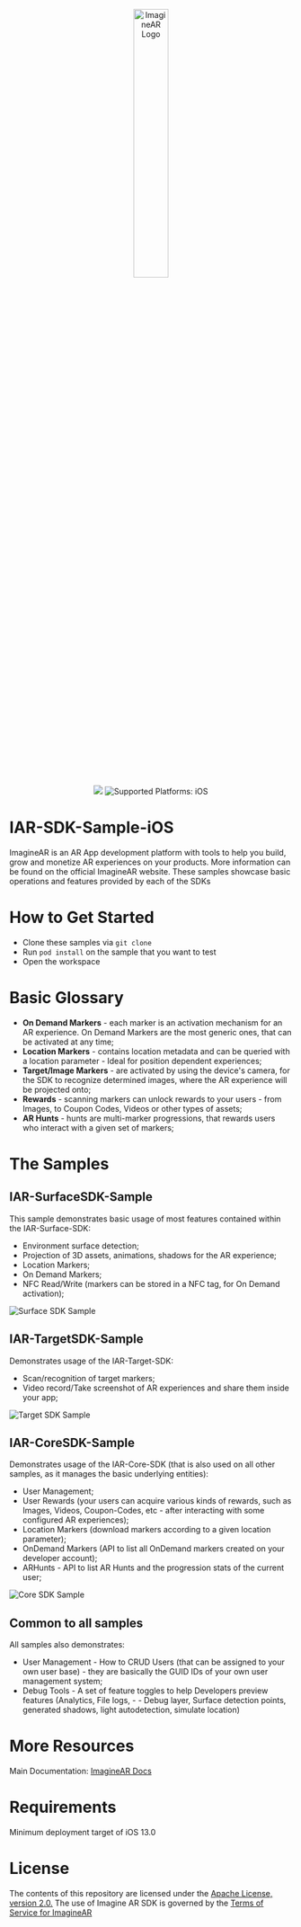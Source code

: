 <p align="center">
<img src="img/logo.svg" width="35%" alt="ImagineAR Logo" />
<br />
<br />
<a href="https://cocoapods.org/pods/ImagineAR-SDK" alt="ImagineAR-SDK on CocoaPods" title="ImagineAR-SDK on CocoaPods"><img src="img/pod.svg" /></a>
<img src="img/platform.svg" alt="Supported Platforms: iOS" />
</p>



# IAR-SDK-Sample-iOS

ImagineAR is an AR App development platform with tools to help you build, grow and monetize AR experiences on your products. More information can be found on the official ImagineAR website.
These samples showcase basic operations and features provided by each of the SDKs

# How to Get Started

- Clone these samples via `git clone`
- Run `pod install` on the sample that you want to test
- Open the workspace

# Basic Glossary

- **On Demand Markers** - each marker is an activation mechanism for an AR experience. On Demand Markers are the most generic ones, that can be activated at any time;
- **Location Markers** - contains location metadata and can be queried with a location parameter - Ideal for position dependent experiences;
- **Target/Image Markers** - are activated by using the device's camera, for the SDK to recognize determined images, where the AR experience will be projected onto;
- **Rewards** - scanning markers can unlock rewards to your users - from Images, to Coupon Codes, Videos or other types of assets;
- **AR Hunts** - hunts are multi-marker progressions, that rewards users who interact with a given set of markers;

# The Samples

## IAR-SurfaceSDK-Sample

This sample demonstrates basic usage of most features contained within the IAR-Surface-SDK:

- Environment surface detection;
- Projection of 3D assets, animations, shadows for the AR experience;
- Location Markers;
- On Demand Markers;
- NFC Read/Write (markers can be stored in a NFC tag, for On Demand activation);

![Surface SDK Sample](/img/surfaceSample.jpg)

## IAR-TargetSDK-Sample

Demonstrates usage of the IAR-Target-SDK:

- Scan/recognition of target markers;
- Video record/Take screenshot of AR experiences and share them inside your app;

![Target SDK Sample](/img/targetSample.jpg)

## IAR-CoreSDK-Sample

Demonstrates usage of the IAR-Core-SDK (that is also used on all other samples, as it manages the basic underlying entities):

- User Management;
- User Rewards (your users can acquire various kinds of rewards, such as Images, Videos, Coupon-Codes, etc - after interacting with some configured AR experiences);
- Location Markers (download markers according to a given location parameter);
- OnDemand Markers (API to list all OnDemand markers created on your developer account);
- ARHunts - API to list AR Hunts and the progression stats of the current user;

![Core SDK Sample](/img/coreSample.jpg)

## Common to all samples

All samples also demonstrates:

- User Management - How to CRUD Users (that can be assigned to your own user base) - they are basically the GUID IDs of your own user management system;
- Debug Tools - A set of feature toggles to help Developers preview features (Analytics, File logs, - - Debug layer, Surface detection points, generated shadows, light autodetection, simulate location)

# More Resources

Main Documentation: [ImagineAR Docs](https://docs.imaginear.com/)

# Requirements

Minimum deployment target of iOS 13.0

# License

The contents of this repository are licensed under the [Apache License, version 2.0.](https://www.apache.org/licenses/LICENSE-2.0)
The use of Imagine AR SDK is governed by the [Terms of Service for ImagineAR](https://imaginear.com/terms-conditions)

